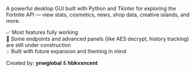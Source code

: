 A powerful desktop GUI built with Python and Tkinter for exploring the Fortnite API — view stats, cosmetics, news, shop data, creative islands, and more.

✅ Most features fully working  
🚧 Some endpoints and advanced panels (like AES decrypt, history tracking) are still under construction  
💡 Built with future expansion and theming in mind

Created by: **ynwglobal** & **hbkvxncent**
